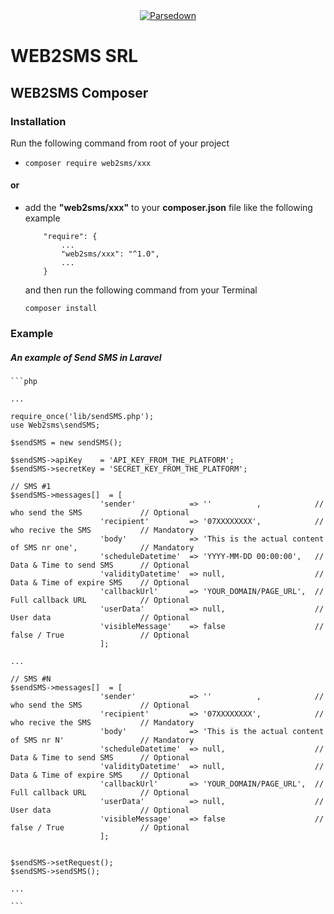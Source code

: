 <div align="center"><a href="https://www.web2sms.ro"><img alt="Parsedown" src="https://www.web2sms.ro/assets/themes/public/images/front/logo.png" /></a></div>

# WEB2SMS SRL
## WEB2SMS Composer

### Installation
Run the following command from root of your project 
* <code>composer require web2sms/xxx</code>
#### or 
* add the **"web2sms/xxx"** to your **composer.json** file like the following example
    ```
        "require": {
            ...
            "web2sms/xxx": "^1.0",
            ...
        }

    ```
    and then run the following command from your Terminal
    
    <code>composer install</code>
    
### Example    

##### An example of Send SMS in Laravel 

    ```php

    ...
    
    require_once('lib/sendSMS.php');
    use Web2sms\sendSMS;

    $sendSMS = new sendSMS();

    $sendSMS->apiKey    = 'API_KEY_FROM_THE_PLATFORM'; 
    $sendSMS->secretKey = 'SECRET_KEY_FROM_THE_PLATFORM';

    // SMS #1
    $sendSMS->messages[]  = [
                        'sender'            => ''          ,            // who send the SMS             // Optional
                        'recipient'         => '07XXXXXXXX',            // who recive the SMS           // Mandatory
                        'body'              => 'This is the actual content of SMS nr one',              // Mandatory
                        'scheduleDatetime'  => 'YYYY-MM-DD 00:00:00',   // Data & Time to send SMS      // Optional
                        'validityDatetime'  => null,                    // Data & Time of expire SMS    // Optional
                        'callbackUrl'       => 'YOUR_DOMAIN/PAGE_URL',  // Full callback URL            // Optional    
                        'userData'          => null,                    // User data                    // Optional
                        'visibleMessage'    => false                    // false / True                 // Optional
                        ];

    ...

    // SMS #N
    $sendSMS->messages[]  = [
                        'sender'            => ''          ,            // who send the SMS             // Optional
                        'recipient'         => '07XXXXXXXX',            // who recive the SMS           // Mandatory
                        'body'              => 'This is the actual content of SMS nr N'                 // Mandatory
                        'scheduleDatetime'  => null,                    // Data & Time to send SMS      // Optional
                        'validityDatetime'  => null,                    // Data & Time of expire SMS    // Optional
                        'callbackUrl'       => 'YOUR_DOMAIN/PAGE_URL',  // Full callback URL            // Optional    
                        'userData'          => null,                    // User data                    // Optional
                        'visibleMessage'    => false                    // false / True                 // Optional
                        ];


    $sendSMS->setRequest();
    $sendSMS->sendSMS();

    ...
    
    ```